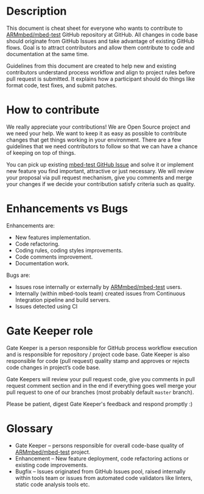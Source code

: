 # Description
This document is cheat sheet for everyone who wants to contribute to [ARMmbed/mbed-test](https://github.com/ARMmbed/mbed-test) GitHub repository at GitHub. 
All changes in code base should originate from GitHub Issues and take advantage of existing GitHub flows. Goal is to attract contributors and allow them contribute to code and documentation at the same time.

Guidelines from this document are created to help new and existing contributors understand process workflow and align to project rules before pull request is submitted. It explains how a participant should do things like format code, test fixes, and submit patches.

# How to contribute
We really appreciate your contributions! We are Open Source project and we need your help. We want to keep it as easy as possible to contribute changes that get things working in your environment. There are a few guidelines that we need contributors to follow so that we can have a chance of keeping on top of things.

You can pick up existing [mbed-test GitHub Issue](https://github.com/ARMmbed/mbed-test/issues) and solve it or implement new feature you find important, attractive or just necessary. We will review your proposal via pull request mechanism, give you comments and merge your changes if we decide your contribution satisfy criteria such as quality.

# Enhancements vs Bugs
Enhancements are:
* New features implementation.
* Code refactoring.
* Coding rules, coding styles improvements.
* Code comments improvement.
* Documentation work.

Bugs are:
* Issues rose internally or externally by [ARMmbed/mbed-test](https://github.com/ARMmbed/mbed-test) users.
* Internally (within mbed-tools team) created issues from Continuous Integration pipeline and build servers.
* Issues detected using CI

# Gate Keeper role
Gate Keeper is a person responsible for GitHub process workflow execution and is responsible for repository / project code base. Gate Keeper is also responsible for code (pull request) quality stamp and approves or rejects code changes in project’s code base.

Gate Keepers will review your pull request code, give you comments in pull request comment section and in the end if everything goes well merge your pull request to one of our branches (most probably default ```master``` branch).

Please be patient, digest Gate Keeper's feedback and respond promptly :)

# Glossary
* Gate Keeper – persons responsible for overall code-base quality of [ARMmbed/mbed-test](https://github.com/ARMmbed/mbed-test) project.
* Enhancement – New feature deployment, code refactoring actions or existing code improvements.
* Bugfix – Issues originated from GitHub Issues pool, raised internally within tools team or issues from automated code validators like linters, static code analysis tools etc.